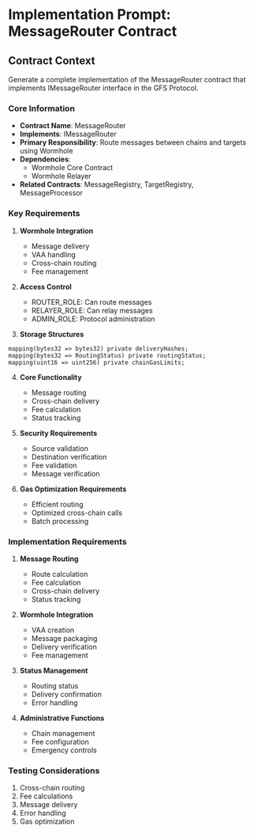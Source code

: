 # Implementation Prompt: MessageRouter Contract

## Contract Context
Generate a complete implementation of the MessageRouter contract that implements IMessageRouter interface in the GFS Protocol.

### Core Information
- **Contract Name**: MessageRouter
- **Implements**: IMessageRouter
- **Primary Responsibility**: Route messages between chains and targets using Wormhole
- **Dependencies**: 
  - Wormhole Core Contract
  - Wormhole Relayer
- **Related Contracts**: MessageRegistry, TargetRegistry, MessageProcessor

### Key Requirements

1. **Wormhole Integration**
   - Message delivery
   - VAA handling
   - Cross-chain routing
   - Fee management

2. **Access Control**
   - ROUTER_ROLE: Can route messages
   - RELAYER_ROLE: Can relay messages
   - ADMIN_ROLE: Protocol administration

3. **Storage Structures**
```solidity
mapping(bytes32 => bytes32) private deliveryHashes;
mapping(bytes32 => RoutingStatus) private routingStatus;
mapping(uint16 => uint256) private chainGasLimits;
```

4. **Core Functionality**
   - Message routing
   - Cross-chain delivery
   - Fee calculation
   - Status tracking

5. **Security Requirements**
   - Source validation
   - Destination verification
   - Fee validation
   - Message verification

6. **Gas Optimization Requirements**
   - Efficient routing
   - Optimized cross-chain calls
   - Batch processing

### Implementation Requirements

1. **Message Routing**
   - Route calculation
   - Fee calculation
   - Cross-chain delivery
   - Status tracking

2. **Wormhole Integration**
   - VAA creation
   - Message packaging
   - Delivery verification
   - Fee management

3. **Status Management**
   - Routing status
   - Delivery confirmation
   - Error handling

4. **Administrative Functions**
   - Chain management
   - Fee configuration
   - Emergency controls

### Testing Considerations
1. Cross-chain routing
2. Fee calculations
3. Message delivery
4. Error handling
5. Gas optimization